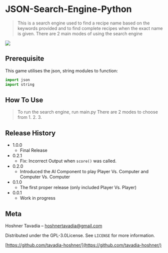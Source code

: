 # JSON-Search-Engine-Python
>This is a search engine used to find a recipe name based on the keywords provided and to find complete recipes when the exact name is given.
>There are 2 main modes of using the search engine

![](header.png)

## Prerequisite

This game utilises the json, string modules to function:

```python
import json
import string
```

## How To Use 
>To run the search engine, run main.py
>There are 2 modes to choose from 
>1. 
>2. 
>3. 

## Release History

* 1.0.0
    * Final Release
* 0.2.1
    * Fix: Incorrect Output when `score()` was called.
* 0.2.0
    * Introduced the AI Component to play Player Vs. Computer and Computer Vs. Computer
* 0.1.0
    * The first proper release (only included Player Vs. Player)
* 0.0.1
    * Work in progress

## Meta

Hoshner Tavadia – hoshnertavadia@gmail.com

Distributed under the GPL-3.0License. See ``LICENSE`` for more information.

[https://github.com/tavadia-hoshner/](https://github.com/tavadia-hoshner/)

